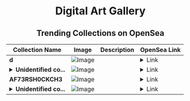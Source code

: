 <div align="center">

# Digital Art Gallery

## Trending Collections on OpenSea

| Collection Name                       | Image                                                                                     | Description                       | OpenSea Link                                                                                          |
|---------------------------------------|-------------------------------------------------------------------------------------------|-----------------------------------|--------------------------------------------------------------------------------------------------------|
| **d** | ![Image](https://i.seadn.io/s/raw/files/0db1d3041765bb6a18695480a310081b.jpg?w=500&auto=format?w=200&auto=format) |  | <details><summary>Link</summary>[d](https://opensea.io/collection/d-3818)</details> |
| **<details><summary>Unidentified co...</summary>Unidentified contract 8716ae48-2019-424f-ba30-9ebc3fffea41</details>** | ![Image](https://i.seadn.io/s/raw/files/a837708742ad8afcb35eb60ba787976d.jpg?w=500&auto=format?w=200&auto=format) |  | <details><summary>Link</summary>[Unidentified contract 8716ae48-2019-424f-ba30-9ebc3fffea41](https://opensea.io/collection/unidentified-contract-8716ae48-2019-424f-ba30-9ebc)</details> |
| **AF73RSH0CKCH3** | ![Image](https://i.seadn.io/s/raw/files/76181a60f4af8520423ca10f13bb3665.png?w=500&auto=format?w=200&auto=format) |  | <details><summary>Link</summary>[AF73RSH0CKCH3](https://opensea.io/collection/af73rsh0ckch3)</details> |
| **<details><summary>Unidentified co...</summary>Unidentified contract 97528d8e-4bbf-4ecd-858d-e49a65afaa8e</details>** | ![Image](https://i.seadn.io/s/raw/files/a837708742ad8afcb35eb60ba787976d.jpg?w=500&auto=format?w=200&auto=format) |  | <details><summary>Link</summary>[Unidentified contract 97528d8e-4bbf-4ecd-858d-e49a65afaa8e](https://opensea.io/collection/unidentified-contract-97528d8e-4bbf-4ecd-858d-e49a)</details> |

</div>
